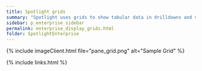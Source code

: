 ```yaml
---
title: Spotlight grids
summary: "Spotlight uses grids to show tabular data in drilldowns and views of raised alarms."
sidebar: p_enterprise_sidebar
permalink: enterprise_display_grids.html
folder: SpotlightEnterprise
---
```



{% include imageClient.html file="pane_grid.png" alt="Sample Grid" %}

{% include links.html %}
